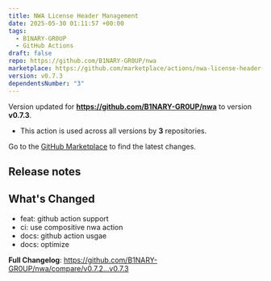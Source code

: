 ```yaml
---
title: NWA License Header Management
date: 2025-05-30 01:11:57 +00:00
tags:
  - B1NARY-GR0UP
  - GitHub Actions
draft: false
repo: https://github.com/B1NARY-GR0UP/nwa
marketplace: https://github.com/marketplace/actions/nwa-license-header-management
version: v0.7.3
dependentsNumber: "3"
---
```



Version updated for **https://github.com/B1NARY-GR0UP/nwa** to version **v0.7.3**.
- This action is used across all versions by **3** repositories.

Go to the [GitHub Marketplace](https://github.com/marketplace/actions/nwa-license-header-management) to find the latest changes.

## Release notes

## What's Changed

- feat: github action support
- ci: use compositive nwa action
- docs: github action usgae
- docs: optimize

**Full Changelog**: https://github.com/B1NARY-GR0UP/nwa/compare/v0.7.2...v0.7.3
